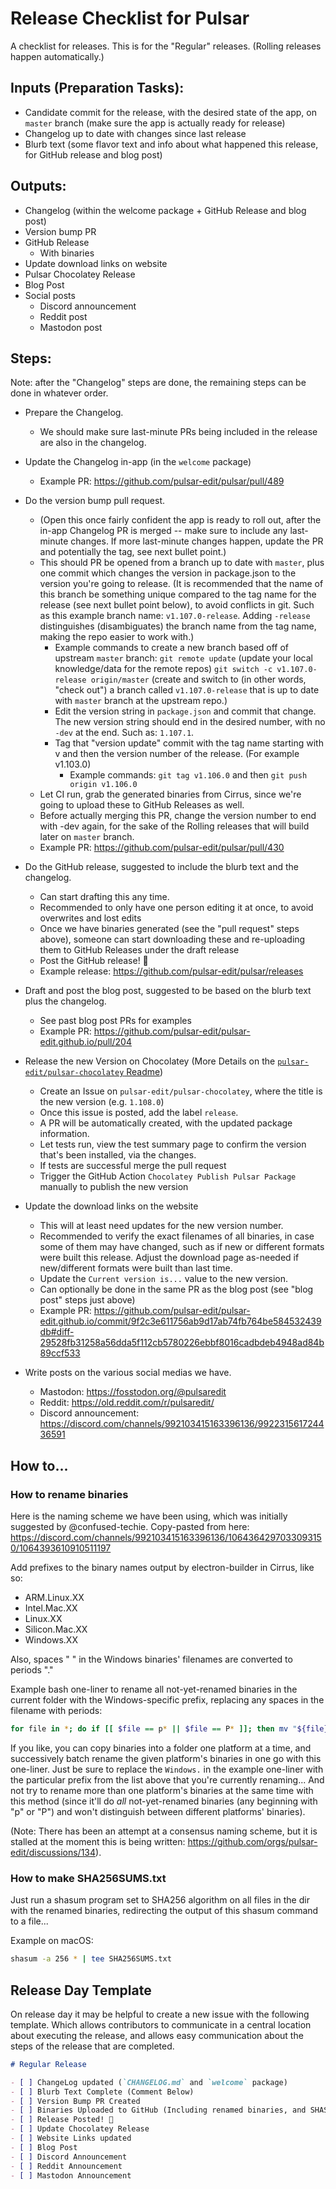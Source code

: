 # Release Checklist for Pulsar

A checklist for releases. This is for the "Regular" releases. (Rolling releases happen automatically.)

## Inputs (Preparation Tasks):

- Candidate commit for the release, with the desired state of the app, on `master` branch (make sure the app is actually ready for release)
- Changelog up to date with changes since last release
- Blurb text (some flavor text and info about what happened this release, for GitHub release and blog post)

## Outputs:

- Changelog (within the welcome package + GitHub Release and blog post)
- Version bump PR
- GitHub Release
  - With binaries
- Update download links on website
- Pulsar Chocolatey Release
- Blog Post
- Social posts
  - Discord announcement
  - Reddit post
  - Mastodon post

## Steps:

Note: after the "Changelog" steps are done, the remaining steps can be done in whatever order.

- Prepare the Changelog.
  - We should make sure last-minute PRs being included in the release are also in the changelog.

- Update the Changelog in-app (in the `welcome` package)
  - Example PR: https://github.com/pulsar-edit/pulsar/pull/489


- Do the version bump pull request.
  - (Open this once fairly confident the app is ready to roll out, after the in-app Changelog PR is merged -- make sure to include any last-minute changes. If more last-minute changes happen, update the PR and potentially the tag, see next bullet point.)
  - This should PR be opened from a branch up to date with `master`, plus one commit which changes the version in package.json to the version you're going to release. (It is recommended that the name of this branch be something unique compared to the tag name for the release (see next bullet point below), to avoid conflicts in git. Such as this example branch name: `v1.107.0-release`. Adding `-release` distinguishes (disambiguates) the branch name from the tag name, making the repo easier to work with.)
    - Example commands to create a new branch based off of upstream `master` branch: `git remote update` (update your local knowledge/data for the remote repos) `git switch -c v1.107.0-release origin/master` (create and switch to (in other words, "check out") a branch called `v1.107.0-release` that is up to date with `master` branch at the upstream repo.)
    - Edit the version string in `package.json` and commit that change. The new version string should end in the desired number, with no `-dev` at the end. Such as: `1.107.1`.
    - Tag that "version update" commit with the tag name starting with v and then the version number of the release. (For example v1.103.0)
      - Example commands: `git tag v1.106.0` and then `git push origin v1.106.0`
  - Let CI run, grab the generated binaries from Cirrus, since we're going to upload these to GitHub Releases as well.
  - Before actually merging this PR, change the version number to end with -dev again, for the sake of the Rolling releases that will build later on `master` branch.
  - Example PR: https://github.com/pulsar-edit/pulsar/pull/430

- Do the GitHub release, suggested to include the blurb text and the changelog.
  - Can start drafting this any time.
  - Recommended to only have one person editing it at once, to avoid overwrites and lost edits
  - Once we have binaries generated (see the "pull request" steps above), someone can start downloading these and re-uploading them to GitHub Releases under the draft release
  - Post the GitHub release! 🎉
  - Example release: https://github.com/pulsar-edit/pulsar/releases

- Draft and post the blog post, suggested to be based on the blurb text plus the changelog.
  - See past blog post PRs for examples
  - Example PR: https://github.com/pulsar-edit/pulsar-edit.github.io/pull/204

- Release the new Version on Chocolatey (More Details on the [`pulsar-edit/pulsar-chocolatey` Readme](https://github.com/pulsar-edit/pulsar-chocolatey#automated-releases))
  - Create an Issue on `pulsar-edit/pulsar-chocolatey`, where the title is the new version (e.g. `1.108.0`)
  - Once this issue is posted, add the label `release`.
  - A PR will be automatically created, with the updated package information.
  - Let tests run, view the test summary page to confirm the version that's been installed, via the changes.
  - If tests are successful merge the pull request
  - Trigger the GitHub Action `Chocolatey Publish Pulsar Package` manually to publish the new version
- Update the download links on the website
  - This will at least need updates for the new version number.
  - Recommended to verify the exact filenames of all binaries, in case some of them may have changed, such as if new or different formats were built this release. Adjust the download page as-needed if new/different formats were built than last time.
  - Update the `Current version is...` value to the new version.
  - Can optionally be done in the same PR as the blog post (see "blog post" steps just above)
  - Example PR: https://github.com/pulsar-edit/pulsar-edit.github.io/commit/9f2c3e611756ab9d17ab74fb764be584532439db#diff-29528fb31258a56dda5f112cb5780226ebbf8016cadbdeb4948ad84b89ccf533

- Write posts on the various social medias we have.
  - Mastodon: https://fosstodon.org/@pulsaredit
  - Reddit: https://old.reddit.com/r/pulsaredit/
  - Discord announcement: https://discord.com/channels/992103415163396136/992231561724436591

## How to...

### How to rename binaries

Here is the naming scheme we have been using, which was initially suggested by @confused-techie. Copy-pasted from here: https://discord.com/channels/992103415163396136/1064364297033093150/1064393610910511197

Add prefixes to the binary names output by electron-builder in Cirrus, like so:

* ARM.Linux.XX
* Intel.Mac.XX
* Linux.XX
* Silicon.Mac.XX
* Windows.XX

Also, spaces " " in the Windows binaries' filenames are converted to periods "."

Example bash one-liner to rename all not-yet-renamed binaries in the current folder with the Windows-specific prefix, replacing any spaces in the filename with periods:

```bash
for file in *; do if [[ $file == p* || $file == P* ]]; then mv "${file}" "Windows.${file// /.}"; fi; done
```

If you like, you can copy binaries into a folder one platform at a time, and successively batch rename the given platform's binaries in one go with this one-liner. Just be sure to replace the `Windows.` in the example one-liner with the particular prefix from the list above that you're currently renaming... And not try to rename more than one platform's binaries at the same time with this method (since it'll do _all_ not-yet-renamed binaries (any beginning with "p" or "P") and won't distinguish between different platforms' binaries).

(Note: There has been an attempt at a consensus naming scheme, but it is stalled at the moment this is being written: https://github.com/orgs/pulsar-edit/discussions/134).

### How to make SHA256SUMS.txt

Just run a shasum program set to SHA256 algorithm on all files in the dir with the renamed binaries, redirecting the output of this shasum command to a file...

Example on macOS:

```zsh
shasum -a 256 * | tee SHA256SUMS.txt
```

## Release Day Template

On release day it may be helpful to create a new issue with the following template. Which allows contributors to communicate in a central location about executing the release, and allows easy communication about the steps of the release that are completed.

```markdown
# Regular Release

- [ ] ChangeLog updated (`CHANGELOG.md` and `welcome` package)
- [ ] Blurb Text Complete (Comment Below)
- [ ] Version Bump PR Created
- [ ] Binaries Uploaded to GitHub (Including renamed binaries, and SHASUM file)
- [ ] Release Posted! 🎊
- [ ] Update Chocolatey Release
- [ ] Website Links updated
- [ ] Blog Post
- [ ] Discord Announcement
- [ ] Reddit Announcement
- [ ] Mastodon Announcement
```
